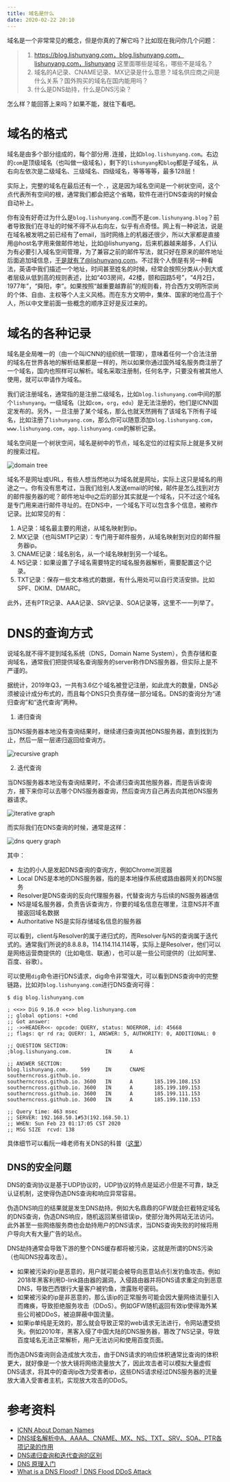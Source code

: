 ```yaml
---
title: 域名是什么
date: 2020-02-22 20:10
---
```


域名是一个非常常见的概念，但是你真的了解它吗？比如现在我问你几个问题：

> 1. https://blog.lishunyang.com，blog.lishunyang.com，lishunyang.com，lishunyang 这里面哪些是域名，哪些不是域名？
> 2. 域名的A记录、CNAME记录、MX记录是什么意思？域名供应商之间是什么关系？国外购买的域名在国内能用吗？
> 3. 什么是DNS劫持，什么是DNS污染？

怎么样？能回答上来吗？如果不能，就往下看吧。

# 域名的格式

域名是由多个部分组成的，每个部分用`.`连接，比如`blog.lishunyang.com`。右边的`com`是顶级域名（也叫做一级域名），剩下的`lishunyang`和`blog`都是子域名，从右向左依次是二级域名、三级域名、四级域名，等等等等，最多128层！

实际上，完整的域名在最后还有一个`.`，这是因为域名空间是一个树状空间，这个点代表所有空间的根，通常我们都会把这个省略，软件在进行DNS查询的时候会自动补上。

你有没有好奇过为什么是`blog.lishunyang.com`而不是`com.lishunyang.blog`？前者导致我们在寻址的时候不得不从右向左，似乎有点奇怪。网上有一种说法，说是在域名被发明之前已经有了email，当时网络上的机器还很少，所以大家都是直接用@host名字用来做邮件地址，比如@lishunyang，后来机器越来越多，人们认为有必要引入域名空间管理，为了兼容之前的邮件写法，就只好在原来的邮件地址后面追加域信息，于是就有了@lishunyang.com。不过我个人倒是有另一种看法，英语中我们描述一个地址，时间甚至姓名的时候，经常会按照分类从小到大或者层级从低到高的规则表述，比如“403房间，42楼，颐和园路5号”，“4月2日，1977年”，“舜阳，李”。如果按照“越重要越靠前”的规则看，符合西方文明所崇尚的个体、自由、主权等个人主义风格。而在东方文明中，集体、国家的地位高于个人，所以中文里前面一些概念的顺序正好是反过来的。

# 域名的各种记录

域名是全局唯一的（由一个叫ICNN的组织统一管理），意味着任何一个合法注册的域名在世界各地的解析结果都是一样的，所以如果你通过国外域名服务商注册了一个域名，国内也照样可以解析。域名采取注册制，任何名字，只要没有被其他人使用，就可以申请作为域名。

我们说注册域名，通常指的是注册二级域名，比如`blog.lishunyang.com`中间的那个`lishunyang`。一级域名（比如`com`，`org`，`edu`）是无法注册的，他们是ICNN固定发布的。另外，一旦注册了某个域名，那么也就天然拥有了该域名下所有子域名，比如注册了`lishunyang.com`，那么你可以随意添加`blog.lishunyang.com`，`www.lishunyang.com`，`app.lishunyang.com`的解析记录。

域名空间是一个树状空间，域名是树中的节点，域名定位的过程实际上就是多叉树的搜索过程。

![domain tree](./domain_tree.png)

域名不是网址或URL，有些人想当然地以为域名就是网址，实际上这只是域名的用途之一。你有没有思考过，当我们给别人发送email的时候，邮件是怎么找到对方的邮件服务器的呢？邮件地址中`@`之后的部分其实就是一个域名，只不过这个域名是专门用来进行邮件寻址的。在DNS中，一个域名下可以包含多个信息，被称作记录。比如常见的有：

1. A记录：域名最主要的用途，从域名映射到ip。
2. MX记录（也叫SMTP记录）：专门用于邮件服务，从域名映射到对应的邮件服务器ip。
3. CNAME记录：域名别名，从一个域名映射到另一个域名。
4. NS记录：如果设置了子域名需要特定的域名服务器解析，需要配置这个记录。
4. TXT记录：保存一些文本格式的数据，有什么用处可以自行灵活安排。比如SPF、DKIM、DMARC。

此外，还有PTR记录、AAA记录、SRV记录、SOA记录等，这里不一一列举了。

# DNS的查询方式

说域名就不得不提到域名系统（DNS，Domain Name System），负责存储和查询域名，通常我们把提供域名查询服务的server称作DNS服务器，但实际上是不严谨的。

据统计，2019年Q3，一共有3.6亿个域名被登记注册，如此庞大的数量，DNS必须被设计成分布式的，而且每个DNS只负责存储一部分域名。DNS的查询分为“递归查询”和“迭代查询”两种。

1. 递归查询

当DNS服务器本地没有查询结果时，继续递归查询其他DNS服务器，直到找到为止，然后一层一层递归返回给查询方。

![recursive graph](./recursive.png)

2. 迭代查询

当DNS服务器本地没有查询结果时，不会递归查询其他服务器，而是告诉查询方，接下来你可以去哪个DNS服务器查询，然后查询方自己再去向其他DNS服务器请求。

![iterative graph](./iterative.png)

而实际我们在DNS查询的时候，通常是这样：

![dns query graph](./actual_dns_query.png)

其中：

- 左边的小人是发起DNS查询的查询方，例如Chrome浏览器
- Local DNS是本地的DNS服务器，指的是本地操作系统或路由器网关的DNS服务
- Resolver是DNS查询的反向代理服务器，代替查询方与后续的NS服务器通信
- NS是域名服务器，负责告诉查询方，你要的域名信息在哪里，注意NS并不直接返回域名数据
- Authoritative NS是实际存储域名信息的服务器

可以看到，client与Resolver的属于递归式的，而Resolver与NS的查询属于迭代式的。通常我们所说的8.8.8.8，114.114.114.114等，实际上是Resolver，他们可以是网络运营商提供的（比如电信、联通），也可以是一些公司提供的（比如阿里、百度、谷歌）。

可以使用`dig`命令进行DNS请求，dig命令非常强大，可以看到DNS查询中的完整链路，比如对`blog.lishunyang.com`进行DNS查询可得：

```
$ dig blog.lishunyang.com

; <<>> DiG 9.16.0 <<>> blog.lishunyang.com
;; global options: +cmd
;; Got answer:
;; ->>HEADER<<- opcode: QUERY, status: NOERROR, id: 45668
;; flags: qr rd ra; QUERY: 1, ANSWER: 5, AUTHORITY: 0, ADDITIONAL: 0

;; QUESTION SECTION:
;blog.lishunyang.com.           IN      A

;; ANSWER SECTION:
blog.lishunyang.com.    599     IN      CNAME   southerncross.github.io.
southerncross.github.io. 3600   IN      A       185.199.108.153
southerncross.github.io. 3600   IN      A       185.199.109.153
southerncross.github.io. 3600   IN      A       185.199.111.153
southerncross.github.io. 3600   IN      A       185.199.110.153

;; Query time: 463 msec
;; SERVER: 192.168.50.1#53(192.168.50.1)
;; WHEN: Sun Feb 23 01:17:05 CST 2020
;; MSG SIZE  rcvd: 138
```

具体细节可以看阮一峰老师有关DNS的科普（[这里](https://www.ruanyifeng.com/blog/2016/06/dns.html)）

## DNS的安全问题

DNS的查询协议是基于UDP协议的，UDP协议的特点是延迟小但是不可靠，缺乏认证机制，这使得伪造DNS查询和响应异常容易。

伪造DNS响应的结果就是发生DNS劫持。例如大名鼎鼎的GFW就会拦截特定域名的DNS查询，伪造DNS响应，随机返回某些错误ip，使部分海外网站无法访问。此外甚至一些网络服务商也会劫持用户的DNS请求，当DNS查询失败的时候将用户导向大有大量广告的站点。

DNS劫持通常会导致下游的整个DNS缓存都将被污染，这就是所谓的DNS污染（也叫DNS投毒攻击）。

- 如果被污染的ip是恶意的，用户就可能会被导向恶意站点引发钓鱼攻击。例如2018年黑客利用D-link路由器的漏洞，入侵路由器并将DNS请求重定向到恶意DNS，导致巴西银行大量客户被钓鱼，泄露账号密码。
- 如果被污染的ip是非恶意的，那么该ip的正常服务可能会因大量网络流量引入而瘫痪，导致拒绝服务攻击（DDoS）。例如GFW随机返回有效ip使得海外某些公司被DDoS，被迫屏蔽中国流量。
- 如果ip单纯是无效的，那么就会导致正常的web请求无法进行，令网站遭受损失。例如2010年，黑客入侵了中国大陆的DNS服务器，篡改了NS记录，导致百度域名无法正常解析，用户无法访问和使用百度页面。

而伪造DNS查询则会造成放大攻击，由于DNS请求的响应体积通常比查询的体积更大，就好像是一个放大镜将网络流量放大了，因此攻击者可以模拟大量虚假DNS请求，将其中的查询ip改为受害者ip，这些DNS请求经过DNS服务器的流量放大涌入受害者主机，实现放大攻击的DDoS。

# 参考资料

- [ICNN About Doman Names](https://www.icann.org/resources/pages/about-domain-names-2018-09-12-zh)
- [DNS域名解析中A、AAAA、CNAME、MX、NS、TXT、SRV、SOA、PTR各项记录的作用](https://itbilu.com/other/relate/EyxzdVl3.html)
- [DNS递归查询和迭代查询的区别](https://blog.csdn.net/wuchuanpingstone/article/details/6720723)
- [DNS 原理入门](https://www.ruanyifeng.com/blog/2016/06/dns.html)
- [What is a DNS Flood? | DNS Flood DDoS Attack](https://www.cloudflare.com/learning/ddos/dns-flood-ddos-attack/)
